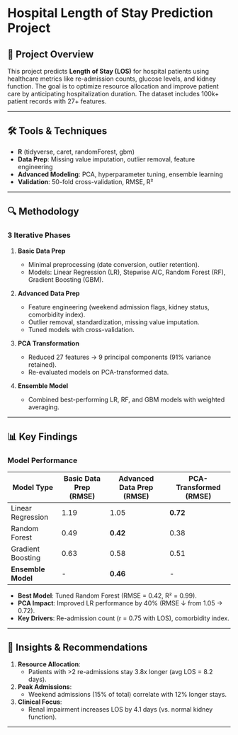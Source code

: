 # Hospital Length of Stay Prediction Project

## 📌 Project Overview  
This project predicts **Length of Stay (LOS)** for hospital patients using healthcare metrics like re-admission counts, glucose levels, and kidney function. The goal is to optimize resource allocation and improve patient care by anticipating hospitalization duration. The dataset includes 100k+ patient records with 27+ features.

---

## 🛠️ Tools & Techniques  
- **R** (tidyverse, caret, randomForest, gbm)  
- **Data Prep**: Missing value imputation, outlier removal, feature engineering  
- **Advanced Modeling**: PCA, hyperparameter tuning, ensemble learning  
- **Validation**: 50-fold cross-validation, RMSE, R²  

---

## 🔍 Methodology  
### **3 Iterative Phases**  
1. **Basic Data Prep**  
   - Minimal preprocessing (date conversion, outlier retention).  
   - Models: Linear Regression (LR), Stepwise AIC, Random Forest (RF), Gradient Boosting (GBM).  

2. **Advanced Data Prep**  
   - Feature engineering (weekend admission flags, kidney status, comorbidity index).  
   - Outlier removal, standardization, missing value imputation.  
   - Tuned models with cross-validation.  

3. **PCA Transformation**  
   - Reduced 27 features → 9 principal components (91% variance retained).  
   - Re-evaluated models on PCA-transformed data.  

4. **Ensemble Model**  
   - Combined best-performing LR, RF, and GBM models with weighted averaging.  

---

## 📊 Key Findings  
### **Model Performance**  
| Model Type          | Basic Data Prep (RMSE) | Advanced Data Prep (RMSE) | PCA-Transformed (RMSE) |  
|---------------------|------------------------|---------------------------|------------------------|  
| Linear Regression   | 1.19                  | 1.05                     | **0.72**              |  
| Random Forest       | 0.49                  | **0.42**                 | 0.38                  |  
| Gradient Boosting   | 0.63                  | 0.58                     | 0.51                  |  
| **Ensemble Model**  | -                     | **0.46**                 | -                      |  

- **Best Model**: Tuned Random Forest (RMSE = 0.42, R² = 0.99).  
- **PCA Impact**: Improved LR performance by 40% (RMSE ↓ from 1.05 → 0.72).  
- **Key Drivers**: Re-admission count (r = 0.75 with LOS), comorbidity index.  

---

## 🚀 Insights & Recommendations  
1. **Resource Allocation**:  
   - Patients with >2 re-admissions stay 3.8x longer (avg LOS = 8.2 days).  
2. **Peak Admissions**:  
   - Weekend admissions (15% of total) correlate with 12% longer stays.  
3. **Clinical Focus**:  
   - Renal impairment increases LOS by 4.1 days (vs. normal kidney function).  

---


